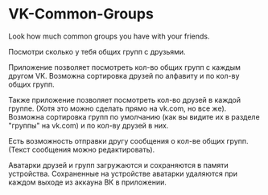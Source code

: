 ﻿# VK-Common-Groups
Look how much common groups you have with your friends.

Посмотри сколько у тебя общих групп с друзьями.

Приложение позволяет посмотреть кол-во общих групп с каждым другом VK.
Возможна сортировка друзей по алфавиту и по кол-ву общих групп.

Также приложение позволяет посмотреть кол-во друзей в каждой группе.
(Хотя это можно сделать прямо на vk.com, но все же).
Возможна сортировка групп по умолчанию (как вы видите их в разделе "группы" на vk.com) и по кол-ву друзей в них.

Есть возможность отправки другу сообщения о кол-ве общих групп. (Текст сообщения можно редактировать).

Аватарки друзей и групп загружаются и сохраняются в памяти устройства.
Сохраненные на устройстве аватарки удаляются при каждом выходе из аккауна ВК в приложении.
